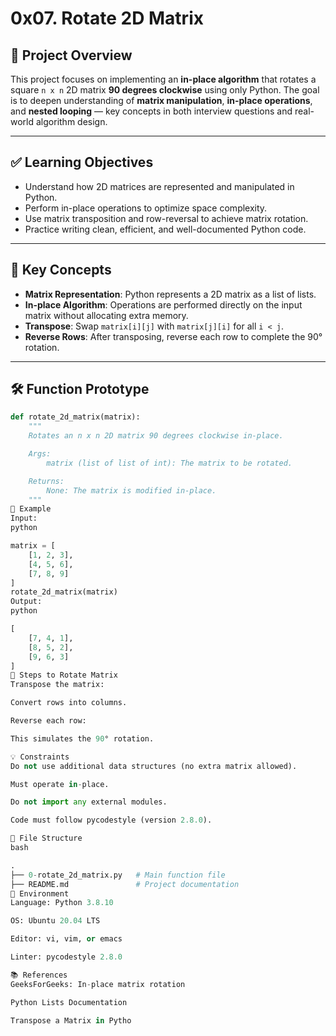 # 0x07. Rotate 2D Matrix

## 📌 Project Overview

This project focuses on implementing an **in-place algorithm** that rotates a square `n x n` 2D matrix **90 degrees clockwise** using only Python. The goal is to deepen understanding of **matrix manipulation**, **in-place operations**, and **nested looping** — key concepts in both interview questions and real-world algorithm design.

---

## ✅ Learning Objectives

- Understand how 2D matrices are represented and manipulated in Python.
- Perform in-place operations to optimize space complexity.
- Use matrix transposition and row-reversal to achieve matrix rotation.
- Practice writing clean, efficient, and well-documented Python code.

---

## 🧠 Key Concepts

- **Matrix Representation**: Python represents a 2D matrix as a list of lists.
- **In-place Algorithm**: Operations are performed directly on the input matrix without allocating extra memory.
- **Transpose**: Swap `matrix[i][j]` with `matrix[j][i]` for all `i < j`.
- **Reverse Rows**: After transposing, reverse each row to complete the 90° rotation.

---

## 🛠️ Function Prototype

```python
def rotate_2d_matrix(matrix):
    """
    Rotates an n x n 2D matrix 90 degrees clockwise in-place.

    Args:
        matrix (list of list of int): The matrix to be rotated.

    Returns:
        None: The matrix is modified in-place.
    """
🧪 Example
Input:
python

matrix = [
    [1, 2, 3],
    [4, 5, 6],
    [7, 8, 9]
]
rotate_2d_matrix(matrix)
Output:
python

[
    [7, 4, 1],
    [8, 5, 2],
    [9, 6, 3]
]
🔄 Steps to Rotate Matrix
Transpose the matrix:

Convert rows into columns.

Reverse each row:

This simulates the 90° rotation.

💡 Constraints
Do not use additional data structures (no extra matrix allowed).

Must operate in-place.

Do not import any external modules.

Code must follow pycodestyle (version 2.8.0).

📂 File Structure
bash

.
├── 0-rotate_2d_matrix.py   # Main function file
├── README.md               # Project documentation
🔧 Environment
Language: Python 3.8.10

OS: Ubuntu 20.04 LTS

Editor: vi, vim, or emacs

Linter: pycodestyle 2.8.0

📚 References
GeeksForGeeks: In-place matrix rotation

Python Lists Documentation

Transpose a Matrix in Pytho